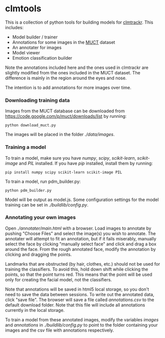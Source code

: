 clmtools
======

This is a collection of python tools for building models for [clmtrackr](http://github.com/auduno/clmtrackr/). This includes:
* Model builder / trainer
* Annotations for some images in the [MUCT](www.milbo.org/muct/) dataset
* An annotater for images
* Model viewer
* Emotion classification builder

Note the annotations included here and the ones used in clmtrackr are slightly modified from the ones included in the MUCT dataset. The difference is mainly in the region around the eyes and nose. 

The intention is to add annotations for more images over time.

### Downloading training data

Images from the MUCT database can be downloaded from https://code.google.com/p/muct/downloads/list by running:
```
python download_muct.py
```
The images will be placed in the folder *./data/images*.

### Training a model

To train a model, make sure you have *numpy*, *scipy*, *scikit-learn*, *scikit-image* and *PIL* installed. If you have *pip* installed, install them by running:

```
pip install numpy scipy scikit-learn scikit-image PIL
```

To train a model, run pdm_builder.py:
```
python pdm_builder.py
```
Model will be output as model.js. Some configuration settings for the model training can be set in *./buildlib/config.py*.

### Annotating your own images

Open *./annotater/main.html* with a browser. Load images to annotate by pushing "Choose Files" and select the image(s) you wish to annotate. The annotater will attempt to fit an annotation, but if it fails miserably, manually select the face by clicking "manually select face" and click and drag a box around the face. From the rough annotated face, modify the annotation by clicking and dragging the points.

Landmarks that are obstructed (by hair, clothes, etc.) should not be used for training the classifiers. To avoid this, hold down shift while clicking the points, so that the point turns red. This means that the point will be used only for creating the facial model, not the classifiers.

Note that annotations will be saved in html5 local storage, so you don't need to save the data between sessions. To write out the annotated data, click "save file". The browser will save a file called *annotations.csv* to the default download folder. Note that this file will include all annotations currently in the local storage.

To train a model from these annotated images, modify the variables *images* and *annotations*  in *./buildlib/config.py* to point to the folder containing your images and the csv file with annotations respectively.